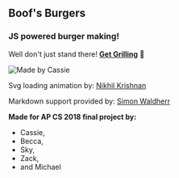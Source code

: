 Boof's Burgers
---
### JS powered burger making!
Well don't just stand there!
__[Get Grilling](https://burgermaker.github.io/maker/test.html)__ 🍔

![Made by Cassie](https://raw.githubusercontent.com/burgermaker/burgermaker.github.io/master/boofs%20burgers.jpg)

Svg loading animation by:
[Nikhil Krishnan](https://codepen.io/nikhil8krishnan/pen/rVoXJa/)

Markdown support provided by:
[Simon Waldherr](https://github.com/SimonWaldherr/micromarkdown.js/)

__Made for AP CS 2018 final project by:__
* Cassie,
* Becca,
* Sky,
* Zack,
* and Michael
